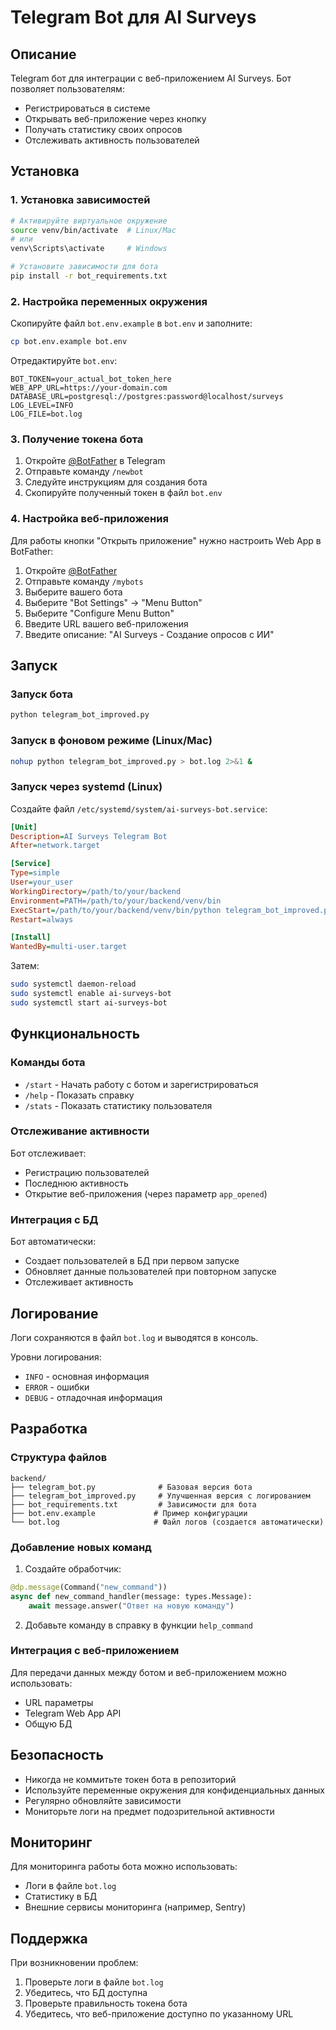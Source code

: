 # Telegram Bot для AI Surveys

## Описание

Telegram бот для интеграции с веб-приложением AI Surveys. Бот позволяет пользователям:
- Регистрироваться в системе
- Открывать веб-приложение через кнопку
- Получать статистику своих опросов
- Отслеживать активность пользователей

## Установка

### 1. Установка зависимостей

```bash
# Активируйте виртуальное окружение
source venv/bin/activate  # Linux/Mac
# или
venv\Scripts\activate     # Windows

# Установите зависимости для бота
pip install -r bot_requirements.txt
```

### 2. Настройка переменных окружения

Скопируйте файл `bot.env.example` в `bot.env` и заполните:

```bash
cp bot.env.example bot.env
```

Отредактируйте `bot.env`:
```env
BOT_TOKEN=your_actual_bot_token_here
WEB_APP_URL=https://your-domain.com
DATABASE_URL=postgresql://postgres:password@localhost/surveys
LOG_LEVEL=INFO
LOG_FILE=bot.log
```

### 3. Получение токена бота

1. Откройте [@BotFather](https://t.me/botfather) в Telegram
2. Отправьте команду `/newbot`
3. Следуйте инструкциям для создания бота
4. Скопируйте полученный токен в файл `bot.env`

### 4. Настройка веб-приложения

Для работы кнопки "Открыть приложение" нужно настроить Web App в BotFather:

1. Откройте [@BotFather](https://t.me/botfather)
2. Отправьте команду `/mybots`
3. Выберите вашего бота
4. Выберите "Bot Settings" → "Menu Button"
5. Выберите "Configure Menu Button"
6. Введите URL вашего веб-приложения
7. Введите описание: "AI Surveys - Создание опросов с ИИ"

## Запуск

### Запуск бота

```bash
python telegram_bot_improved.py
```

### Запуск в фоновом режиме (Linux/Mac)

```bash
nohup python telegram_bot_improved.py > bot.log 2>&1 &
```

### Запуск через systemd (Linux)

Создайте файл `/etc/systemd/system/ai-surveys-bot.service`:

```ini
[Unit]
Description=AI Surveys Telegram Bot
After=network.target

[Service]
Type=simple
User=your_user
WorkingDirectory=/path/to/your/backend
Environment=PATH=/path/to/your/backend/venv/bin
ExecStart=/path/to/your/backend/venv/bin/python telegram_bot_improved.py
Restart=always

[Install]
WantedBy=multi-user.target
```

Затем:
```bash
sudo systemctl daemon-reload
sudo systemctl enable ai-surveys-bot
sudo systemctl start ai-surveys-bot
```

## Функциональность

### Команды бота

- `/start` - Начать работу с ботом и зарегистрироваться
- `/help` - Показать справку
- `/stats` - Показать статистику пользователя

### Отслеживание активности

Бот отслеживает:
- Регистрацию пользователей
- Последнюю активность
- Открытие веб-приложения (через параметр `app_opened`)

### Интеграция с БД

Бот автоматически:
- Создает пользователей в БД при первом запуске
- Обновляет данные пользователей при повторном запуске
- Отслеживает активность

## Логирование

Логи сохраняются в файл `bot.log` и выводятся в консоль.

Уровни логирования:
- `INFO` - основная информация
- `ERROR` - ошибки
- `DEBUG` - отладочная информация

## Разработка

### Структура файлов

```
backend/
├── telegram_bot.py              # Базовая версия бота
├── telegram_bot_improved.py     # Улучшенная версия с логированием
├── bot_requirements.txt         # Зависимости для бота
├── bot.env.example             # Пример конфигурации
└── bot.log                     # Файл логов (создается автоматически)
```

### Добавление новых команд

1. Создайте обработчик:
```python
@dp.message(Command("new_command"))
async def new_command_handler(message: types.Message):
    await message.answer("Ответ на новую команду")
```

2. Добавьте команду в справку в функции `help_command`

### Интеграция с веб-приложением

Для передачи данных между ботом и веб-приложением можно использовать:
- URL параметры
- Telegram Web App API
- Общую БД

## Безопасность

- Никогда не коммитьте токен бота в репозиторий
- Используйте переменные окружения для конфиденциальных данных
- Регулярно обновляйте зависимости
- Мониторьте логи на предмет подозрительной активности

## Мониторинг

Для мониторинга работы бота можно использовать:
- Логи в файле `bot.log`
- Статистику в БД
- Внешние сервисы мониторинга (например, Sentry)

## Поддержка

При возникновении проблем:
1. Проверьте логи в файле `bot.log`
2. Убедитесь, что БД доступна
3. Проверьте правильность токена бота
4. Убедитесь, что веб-приложение доступно по указанному URL
